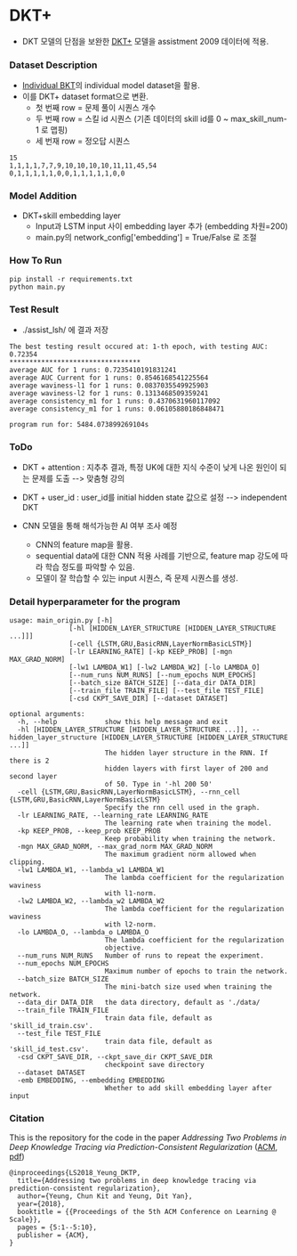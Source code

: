 # DKT+

 - DKT 모델의 단점을 보완한 [DKT+](https://github.com/ckyeungac/deep-knowledge-tracing-plus) 모델을 assistment 2009 데이터에 적용.
 
### Dataset Description

  - [Individual BKT](http://gitlab.tmaxwork.shop/hyperstudy/knowledgetracing/python_kt_unitknowledgetracing/-/tree/individual_bkt)의 individual model dataset을 활용.
  - 이를 DKT+ dataset format으로 변환.
    - 첫 번째 row = 문제 풀이 시퀀스 개수
    - 두 번째 row = 스킬 id 시퀀스 (기존 데이터의 skill id를 0 ~ max_skill_num-1 로 맵핑)
    - 세 번재 row = 정오답 시퀀스

```
15
1,1,1,1,7,7,9,10,10,10,10,11,11,45,54
0,1,1,1,1,1,0,0,1,1,1,1,1,0,0
```

### Model Addition

  - DKT+skill embedding layer
    - Input과 LSTM input 사이 embedding layer 추가 (embedding 차원=200)
    - main.py의 network_config['embedding'] = True/False 로 조절


### How To Run

```
pip install -r requirements.txt
python main.py
```

### Test Result

 - ./assist_lsh/ 에 결과 저장

 ```
The best testing result occured at: 1-th epoch, with testing AUC: 0.72354
*********************************
average AUC for 1 runs: 0.7235410191831241
average AUC Current for 1 runs: 0.8546168541225564
average waviness-l1 for 1 runs: 0.0837035549925903
average waviness-l2 for 1 runs: 0.1313468509359241
average consistency_m1 for 1 runs: 0.4370631960117092
average consistency_m1 for 1 runs: 0.06105880186848471

program run for: 5484.073899269104s
 ```


### ToDo

  - DKT + attention : 지추추 결과, 특정 UK에 대한 지식 수준이 낮게 나온 원인이 되는 문제를 도출 --> 맞춤형 강의
  - DKT + user_id : user_id를 initial hidden state 값으로 설정 --> independent DKT

  - CNN 모델을 통해 해석가능한 AI 여부 조사 예정
    - CNN의 feature map을 활용.
    - sequential data에 대한 CNN 적용 사례를 기반으로, feature map 강도에 따라 학습 정도를 파악할 수 있음.
    - 모델이 잘 학습할 수 있는 input 시퀀스, 즉 문제 시퀀스를 생성.


### Detail hyperparameter for the program
```
usage: main_origin.py [-h]
               [-hl [HIDDEN_LAYER_STRUCTURE [HIDDEN_LAYER_STRUCTURE ...]]]
               [-cell {LSTM,GRU,BasicRNN,LayerNormBasicLSTM}]
               [-lr LEARNING_RATE] [-kp KEEP_PROB] [-mgn MAX_GRAD_NORM]
               [-lw1 LAMBDA_W1] [-lw2 LAMBDA_W2] [-lo LAMBDA_O]
               [--num_runs NUM_RUNS] [--num_epochs NUM_EPOCHS]
               [--batch_size BATCH_SIZE] [--data_dir DATA_DIR]
               [--train_file TRAIN_FILE] [--test_file TEST_FILE]
               [-csd CKPT_SAVE_DIR] [--dataset DATASET]

optional arguments:
  -h, --help            show this help message and exit
  -hl [HIDDEN_LAYER_STRUCTURE [HIDDEN_LAYER_STRUCTURE ...]], --hidden_layer_structure [HIDDEN_LAYER_STRUCTURE [HIDDEN_LAYER_STRUCTURE ...]]
                        The hidden layer structure in the RNN. If there is 2
                        hidden layers with first layer of 200 and second layer
                        of 50. Type in '-hl 200 50'
  -cell {LSTM,GRU,BasicRNN,LayerNormBasicLSTM}, --rnn_cell {LSTM,GRU,BasicRNN,LayerNormBasicLSTM}
                        Specify the rnn cell used in the graph.
  -lr LEARNING_RATE, --learning_rate LEARNING_RATE
                        The learning rate when training the model.
  -kp KEEP_PROB, --keep_prob KEEP_PROB
                        Keep probability when training the network.
  -mgn MAX_GRAD_NORM, --max_grad_norm MAX_GRAD_NORM
                        The maximum gradient norm allowed when clipping.
  -lw1 LAMBDA_W1, --lambda_w1 LAMBDA_W1
                        The lambda coefficient for the regularization waviness
                        with l1-norm.
  -lw2 LAMBDA_W2, --lambda_w2 LAMBDA_W2
                        The lambda coefficient for the regularization waviness
                        with l2-norm.
  -lo LAMBDA_O, --lambda_o LAMBDA_O
                        The lambda coefficient for the regularization
                        objective.
  --num_runs NUM_RUNS   Number of runs to repeat the experiment.
  --num_epochs NUM_EPOCHS
                        Maximum number of epochs to train the network.
  --batch_size BATCH_SIZE
                        The mini-batch size used when training the network.
  --data_dir DATA_DIR   the data directory, default as './data/
  --train_file TRAIN_FILE
                        train data file, default as 'skill_id_train.csv'.
  --test_file TEST_FILE
                        train data file, default as 'skill_id_test.csv'.
  -csd CKPT_SAVE_DIR, --ckpt_save_dir CKPT_SAVE_DIR
                        checkpoint save directory
  --dataset DATASET
  -emb EMBEDDING, --embedding EMBEDDING
                        Whether to add skill embedding layer after input
```


### Citation

This is the repository for the code in the paper *Addressing Two Problems in Deep Knowledge Tracing via Prediction-Consistent Regularization* ([ACM](https://dl.acm.org/citation.cfm?id=3231647), [pdf](https://arxiv.org/pdf/1806.02180.pdf))

```
@inproceedings{LS2018_Yeung_DKTP,
  title={Addressing two problems in deep knowledge tracing via prediction-consistent regularization},
  author={Yeung, Chun Kit and Yeung, Dit Yan},
  year={2018},
  booktitle = {{Proceedings of the 5th ACM Conference on Learning @ Scale}},
  pages = {5:1--5:10},
  publisher = {ACM},
}
```